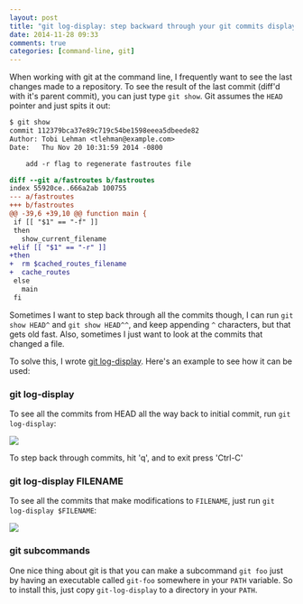 ```yaml
---
layout: post
title: "git log-display: step backward through your git commits displaying diffs"
date: 2014-11-28 09:33
comments: true
categories: [command-line, git]
---
```


When working with git at the command line, I frequently want to see the last changes made to a repository. To see the result of the last commit (diff'd with it's parent commit), you can just type `git show`. Git assumes the `HEAD` pointer and just spits it out:

``` diff
$ git show
commit 112379bca37e89c719c54be1598eeea5dbeede82
Author: Tobi Lehman <tlehman@example.com>
Date:   Thu Nov 20 10:31:59 2014 -0800

    add -r flag to regenerate fastroutes file

diff --git a/fastroutes b/fastroutes
index 55920ce..666a2ab 100755
--- a/fastroutes
+++ b/fastroutes
@@ -39,6 +39,10 @@ function main {
 if [[ "$1" == "-f" ]]
 then
   show_current_filename
+elif [[ "$1" == "-r" ]]
+then
+  rm $cached_routes_filename
+  cache_routes
 else
   main
 fi
```

Sometimes I want to step back through all the commits though, I can run `git show HEAD^` and `git show HEAD^^`, and keep appending `^` characters, but that gets old fast. Also, sometimes I just want to look at the commits that changed a file.

To solve this, I wrote [git log-display](https://github.com/tlehman/bin/blob/master/git-log-display). Here's an example to see how it can be used:

### git log-display

To see all the commits from HEAD all the way back to initial commit, run `git log-display`:

<img src="/images/blogimg/git-log-display.gif">

To step back through commits, hit 'q', and to exit press 'Ctrl-C'

### git log-display FILENAME

To see all the commits that make modifications to `FILENAME`, just run `git log-display $FILENAME`:

<img src="/images/blogimg/git-log-display-filename.gif">

### git subcommands

One nice thing about git is that you can make a subcommand `git foo` just by having an executable called `git-foo` somewhere in your `PATH` variable. So to install this, just copy `git-log-display` to a directory in your `PATH`. 


